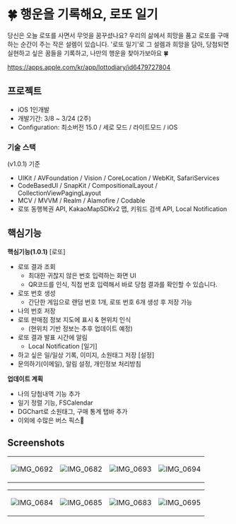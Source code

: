 # 🍀 행운을 기록해요, 로또 일기

당신은 오늘 로또를 사면서 무엇을 꿈꾸셨나요?
우리의 삶에서 희망을 품고 로또를 구매하는 순간이 주는 작은 설렘이 있습니다.
'로또 일기'로 그 설렘과 희망을 담아, 당첨되면 실현하고 싶은 꿈들을 기록하고, 나만의 행운을 찾아가보아요 🍀

https://apps.apple.com/kr/app/lottodiary/id6479727804


## 프로젝트
- iOS 1인개발
- 개발기간: 3/8 ~ 3/24 (2주)
- Configuration: 최소버전 15.0 / 세로 모드 / 라이트모드 / iOS

### 기술 스택

(v1.0.1) 기준
- UIKit / AVFoundation / Vision / CoreLocation / WebKit, SafariServices
- CodeBasedUI / SnapKit / CompositionalLayout / CollectionViewPagingLayout
- MCV / MVVM / Realm / Alamofire / Codable
- 로또 동행복권 API, KakaoMapSDKv2 맵, 키워드 검색 API, Local Notification

## 핵심기능
**핵심기능(1.0.1)**
[로또]
* 로또 결과 조회
    * 최대한 귀찮지 않은 번호 입력하는 화면 UI
    * QR코드를 인식, 직접 번호 입력해서 바로 당첨 결과를 확인할 수 있습니다.
* 로또 번호 생성
    * 간단한 게임으로 랜덤 번호 1개, 로또 번호 6개 생성 후 저장 가능
* 나의 번호 저장
* 로또 판매점 정보 지도에 표시 & 현위치 인식
    * (현위치 기반 정보는 추후 업데이트 예정)
* 로또 결과 발표 시간에 알림
    * Local Notification
[일기]
* 하고 싶은 일/일상 기록, 이미지, 소원태그 저장
[설정]
* 문의하기(이메일), 알림 설정, 개인정보 처리방침

**업데이트 계획**
* 나의 당첨내역 기능 추가
* 일기 정렬 기능, FSCalendar
* DGChart로 소원태그, 구매 통계 탭바 추가
* 이외에 수많은 버스 픽스🐛


## Screenshots
<table>
<tr>
<td>
    
![IMG_0692](https://github.com/MADElinessss/LottoDiary/assets/88757043/9b84ff19-cc47-4c87-9a01-ab0082b9aa45)

</td>
<td>

![IMG_0682](https://github.com/MADElinessss/LottoDiary/assets/88757043/9af2fe98-dd4c-43ea-901a-68ffe0a7198c)


</td>
<td>

![IMG_0693](https://github.com/MADElinessss/LottoDiary/assets/88757043/959fc8e3-a232-4593-9aed-6e3da4d19f72)

</td>
<td>

![IMG_0694](https://github.com/MADElinessss/LottoDiary/assets/88757043/d5d750df-8a15-4130-806e-c1bf82342c63)


</td>
</tr>
</table>

<table>
<tr>
<td>

![IMG_0684](https://github.com/MADElinessss/LottoDiary/assets/88757043/6658649a-e2cd-4394-b871-4d09726a57a0)

</td>
<td>

![IMG_0685](https://github.com/MADElinessss/LottoDiary/assets/88757043/c471d46c-c714-44f6-8d72-951643f893d5)


</td>
<td>

![IMG_0683](https://github.com/MADElinessss/LottoDiary/assets/88757043/64d8b218-ae9b-4a10-93d8-767d71d7e215)


</td>
<td>


![IMG_0695](https://github.com/MADElinessss/LottoDiary/assets/88757043/d8103713-435a-44c0-84a2-1c298de3f63a)


</td>
</tr>
</table>
